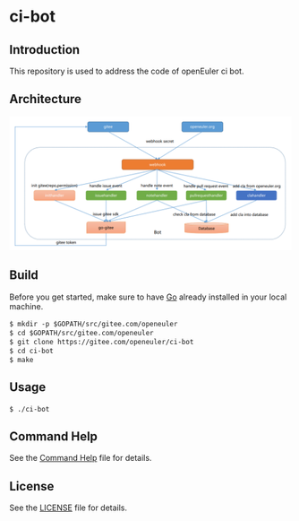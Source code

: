# ci-bot

## Introduction

This repository is used to address the code of openEuler ci bot.

## Architecture

<img src="./docs/images/architecture.png" />

## Build

Before you get started, make sure to have [Go](https://golang.org/) already installed in your local machine.

```
$ mkdir -p $GOPATH/src/gitee.com/openeuler
$ cd $GOPATH/src/gitee.com/openeuler
$ git clone https://gitee.com/openeuler/ci-bot
$ cd ci-bot
$ make
```

## Usage

```
$ ./ci-bot
```

## Command Help

See the [Command Help](https://gitee.com/openeuler/community/blob/master/en/command.md) file for details.

## License

See the [LICENSE](LICENSE) file for details.
